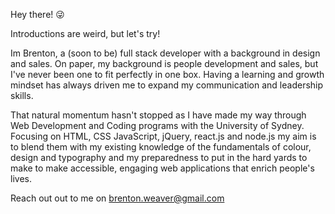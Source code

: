 Hey there! 😜

Introductions are weird, but let's try! 

Im Brenton, a (soon to be) full stack developer with a background in design and sales. On paper, my background is people development and sales, but I've never been one to fit perfectly in one box. Having a learning and growth mindset has always driven me to expand my communication and leadership skills.

That natural momentum hasn't stopped as I have made my way through Web Development and Coding programs with the University of Sydney. Focusing on HTML, CSS JavaScript, jQuery, react.js and node.js my aim is to blend them with my existing knowledge of the fundamentals of colour, design and typography and my preparedness to put in the hard yards to make to make accessible, engaging web applications that enrich people's lives.


Reach out out to me on brenton.weaver@gmail.com
